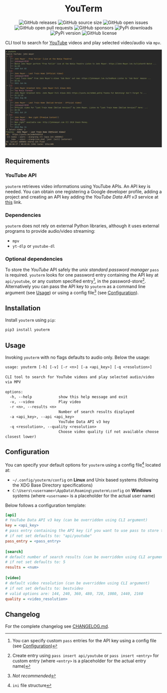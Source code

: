 <div align="center">
  <h1 align="center">YouTerm</h1>

  ![GitHub releases](https://img.shields.io/github/downloads/marcoradocchia/youterm/total?color=%23a9b665&logo=github)
  ![GitHub source size](https://img.shields.io/github/languages/code-size/marcoradocchia/youterm?color=ea6962&logo=github)
  ![GitHub open issues](https://img.shields.io/github/issues-raw/marcoradocchia/youterm?color=%23d8a657&logo=github)
  ![GitHub open pull requests](https://img.shields.io/github/issues-pr-raw/marcoradocchia/youterm?color=%2389b482&logo=github)
  ![GitHub sponsors](https://img.shields.io/github/sponsors/marcoradocchia?color=%23d3869b&logo=github)
  ![PyPi downloads](https://img.shields.io/pypi/dm/youterm?color=d4be98&label=pypi%20downloads&logo=pypi&logoColor=fff)
  ![PyPi version](https://img.shields.io/pypi/v/youterm?logo=pypi&logoColor=fff)
  ![GitHub license](https://img.shields.io/github/license/marcoradocchia/youterm?color=%23e78a4e)
</div>

CLI tool to search for [YouTube](https://youtube.com) videos and play selected
video/audio via `mpv`.

![yotuerm](assets/youterm.png)

## Requirements

### YouTube API

`youterm` retrieves video informations using YouTube APIs. An API key is
needed. You can obtain one registering a Google developer profile, adding a
project and creating an API key adding the *YouTube Data API v3* service at
[this](https://console.cloud.google.com/apis/dashboard) link.

### Dependencies

`youterm` does not rely on external Python libraries, although it uses
external programs to provide audio/video streaming:

- `mpv`
- `yt-dlp` or `youtube-dl`

### Optional dependencies

To store the *YouTube* API safely the *unix standard password manager* `pass`
is required. `youterm` looks for one password entry containing the API key at
`api/youtube`, or any custom specified entry[^1], in the password-store[^2].
Alternatively you can pass the API key to `youterm` as a command line argument
(see [Usage](#Usage)) or using a config file[^3] (see
[Configuration](#Configuration)).

[^1]: You can specify custom `pass` entries for the API key using a config file
  (see [Configuration](#Configuration))
[^2]: Create entry using `pass insert api/youtube` or `pass insert <entry>` for
  custom entry (where `<entry>` is a placeholder for the actual entry name)
[^3]: *Not recommended*

## Installation

Install `youterm` using `pip`:

```bash
pip3 install youterm
```

## Usage

Invoking `youterm` with no flags defaults to audio only. Below the usage:

```
usage: youterm [-h] [-v] [-r <n>] [-a <api_key>] [-q <resolution>]

CLI tool to search for YouTube videos and play selected audio/video via MPV

options:
  -h, --help            show this help message and exit
  -v, --video           Play video
  -r <n>, --results <n>
                        Number of search results displayed
  -a <api_key>, --api <api_key>
                        YouTube Data API v3 key
  -q <resolution>, --quality <resolution>
                        Choose video quality (if not available choose closest lower)
```

## Configuration

You can specify your default options for `youterm` using a config file[^4]
located at:
[^4]: `ini` file structure

- `~/.config/youterm/config` on **Linux** and Unix based systems (following
  the XDG Base Directory specifications)
- `C:\Users\<username>\AppData\Roaming\youterm\config` on **Windows** systems
  (where `<username>` is a placeholder for the actual user name)

Below follows a configuration template:

```ini
[api]
# YouTube Data API v3 key (can be overridden using CLI argument)
key = <api_key>
# pass entry containing the API key (if you want to use pass to store the key)
# if not set defaults to: "api/youtube"
pass_entry = <pass_entry>

[search]
# default number of search results (can be overridden using CLI argument)
# if not set defaults to: 5
results = <num>

[video]
# default video resolution (can be overridden using CLI argument)
# if not set defaults to: bestvideo
# valid options are: 144, 240, 360, 480, 720, 1080, 1440, 2160
quality = <video_resolution>
```

## Changelog

For the complete changelog see [CHANGELOG.md](./CHANGELOG.md).
